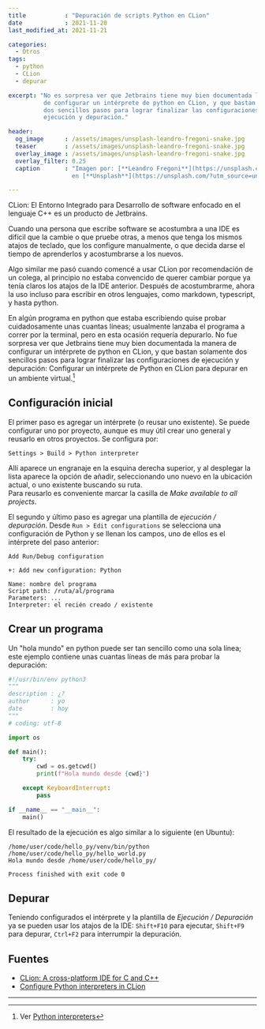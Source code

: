 ```yaml
---
title           : "Depuración de scripts Python en CLion"
date            : 2021-11-20
last_modified_at: 2021-11-21

categories:
  - Otros
tags:
  - python
  - CLion
  - depurar

excerpt: "No es sorpresa ver que Jetbrains tiene muy bien documentada la manera 
          de configurar un intérprete de python en CLion, y que bastan solamente 
          dos sencillos pasos para lograr finalizar las configuraciones de
          ejecución y depuración."

header:
  og_image      : /assets/images/unsplash-leandro-fregoni-snake.jpg
  teaser        : /assets/images/unsplash-leandro-fregoni-snake.jpg
  overlay_image : /assets/images/unsplash-leandro-fregoni-snake.jpg
  overlay_filter: 0.25
  caption       : "Imagen por: [**Leandro Fregoni**](https://unsplash.com/@okcapturas?utm_source=unsplash) 
                  en [**Unsplash**](https://unsplash.com/?utm_source=unsplash)"

---
```


CLion: El Entorno Integrado para Desarrollo de software enfocado en el lenguaje
C++ es un producto de Jetbrains. 

Cuando una persona que escribe software se acostumbra a una IDE es difícil
que la cambie o que pruebe otras, a menos que tenga los mismos atajos de
teclado, que los configure manualmente, o que decida darse el tiempo de
aprenderlos y acostumbrarse a los nuevos.

Algo similar me pasó cuando comencé a usar CLion por recomendación de un colega,
al principio no estaba convencido de querer cambiar porque ya tenía claros los
atajos de la IDE anterior. Después de acostumbrarme, ahora la uso incluso para
escribir en otros lenguajes, como markdown, typescript, y hasta python.

En algún programa en python que estaba escribiendo quise probar
cuidadosamente unas cuantas líneas; usualmente lanzaba el programa a correr por
la terminal, pero en esta ocasión requería depurarlo. No fue sorpresa ver que
Jetbrains tiene muy bien documentada la manera de configurar un intérprete de
python en CLion, y que bastan solamente dos sencillos pasos para lograr
finalizar las configuraciones de ejecución y depuración: Configurar un
intérprete de Python en CLion para depurar en un ambiente virtual.[^jetbrains]

## Configuración inicial

El primer paso es agregar un intérprete (o reusar uno existente). Se puede
configurar uno por proyecto, aunque es muy útil crear uno general y reusarlo en
otros proyectos. Se configura por:

    Settings > Build > Python interpreter

Allí aparece un engranaje en la esquina derecha superior, y al desplegar la
lista aparece la opción de añadir, seleccionando uno nuevo en la ubicación
actual, o uno existente buscando su ruta.  
Para reusarlo es conveniente marcar la casilla de _Make available to all 
projects_.

El segundo y último paso es agregar una plantilla de _ejecución / depuración_.
Desde `Run > Edit configurations` se selecciona una configuración de Python y se
llenan los campos, uno de ellos es el intérprete del paso anterior:

```shell
Add Run/Debug configuration

+: Add new configuration: Python

Name: nombre del programa
Script path: /ruta/al/programa
Parameters: ... 
Interpreter: el recién creado / existente
```


## Crear un programa 

Un "hola mundo" en python puede ser tan sencillo como una sola línea; este
ejemplo contiene unas cuantas líneas de más para probar la depuración:

```python
#!/usr/bin/env python3
"""
description : ¿?
author      : yo
date        : hoy
"""
# coding: utf-8

import os

def main():
    try:
        cwd = os.getcwd()
        print(f"Hola mundo desde {cwd}")

    except KeyboardInterrupt:
        pass

if __name__ == "__main__":
    main()
```

El resultado de la ejecución es algo similar a lo siguiente (en Ubuntu):

```pycon
/home/user/code/hello_py/venv/bin/python /home/user/code/hello_py/hello_world.py
Hola mundo desde /home/user/code/hello_py/

Process finished with exit code 0
```


## Depurar

Teniendo configurados el intérprete y la plantilla de _Ejecución / Depuración_
ya se pueden usar los atajos de la IDE: `Shift+F10` para ejecutar, `Shift+F9`
para depurar, `Ctrl+F2` para interrumpir la depuración.  


## Fuentes

- [CLion: A cross-platform IDE for C and C++](https://www.jetbrains.com/clion/)
- [Configure Python interpreters in CLion](https://www.jetbrains.com/help/clion/configuring-available-python-interpreters.html)

---

[^jetbrains]: Ver [Python interpreters](https://www.jetbrains.com/help/clion/configuring-available-python-interpreters.html)
